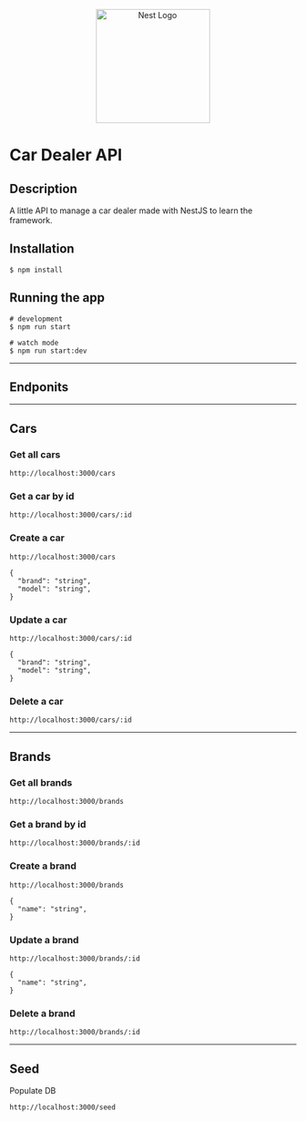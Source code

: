 <p align="center">
  <a href="http://nestjs.com/" target="blank"><img src="https://nestjs.com/img/logo-small.svg" width="200" alt="Nest Logo" /></a>
</p>

# Car Dealer API

## Description

A little API to manage a car dealer made with NestJS to learn the framework.

## Installation

```
$ npm install
```

## Running the app

```
# development
$ npm run start

# watch mode
$ npm run start:dev
```

---

## Endponits

---

## Cars

### Get all cars

```
http://localhost:3000/cars
```

### Get a car by id

```
http://localhost:3000/cars/:id
```

### Create a car

```
http://localhost:3000/cars
```

```
{
  "brand": "string",
  "model": "string",
}
```

### Update a car

```
http://localhost:3000/cars/:id
```

```
{
  "brand": "string",
  "model": "string",
}
```

### Delete a car

```
http://localhost:3000/cars/:id
```

---

## Brands

### Get all brands

```
http://localhost:3000/brands
```

### Get a brand by id

```
http://localhost:3000/brands/:id
```

### Create a brand

```
http://localhost:3000/brands
```

```
{
  "name": "string",
}
```

### Update a brand

```
http://localhost:3000/brands/:id
```

```
{
  "name": "string",
}
```

### Delete a brand

```
http://localhost:3000/brands/:id
```

---

## Seed

Populate DB

```
http://localhost:3000/seed
```
